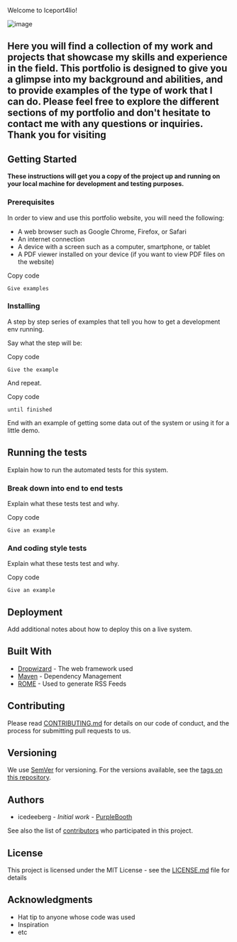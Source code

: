 
Welcome to Iceport4lio! 

![image](https://res.craft.do/user/full/4abb632f-2b5e-e78d-3c7f-ebd3ea56d0a6/doc/4202149B-AE2A-48AE-8827-1842FA72581D/CFCCC467-A199-4109-8AD4-83BBCD3BD8CC_2/LYNTGgVEAd31Qp9gGb9eWbftZoIu6TIMxRugdQw4bLIz/Iceberg%20-ryb-neutrals.png)


Here you will find a collection of my work and projects that showcase my skills and experience in the field. This portfolio is designed to give you a glimpse into my background and abilities, and to provide examples of the type of work that I can do. Please feel free to explore the different sections of my portfolio and don't hesitate to contact me with any questions or inquiries. Thank you for visiting
----

## Getting Started


**These instructions will get you a copy of the project up and running on your local machine for development and testing purposes.**

### Prerequisites


In order to view and use this portfolio website, you will need the following:


- A web browser such as Google Chrome, Firefox, or Safari
- An internet connection
- A device with a screen such as a computer, smartphone, or tablet
- A PDF viewer installed on your device (if you want to view PDF files on the website)

Copy code

`Give examples`

### Installing


A step by step series of examples that tell you how to get a development env running.

Say what the step will be:

Copy code

`Give the example`

And repeat.

Copy code

`until finished`

End with an example of getting some data out of the system or using it for a little demo.

## Running the tests


Explain how to run the automated tests for this system.

### Break down into end to end tests


Explain what these tests test and why.

Copy code

`Give an example`

### And coding style tests


Explain what these tests test and why.

Copy code

`Give an example`

## Deployment


Add additional notes about how to deploy this on a live system.

## Built With

- [Dropwizard](http://www.dropwizard.io/1.0.2/docs/) - The web framework used
- [Maven](https://maven.apache.org/) - Dependency Management
- [ROME](https://rometools.github.io/rome/) - Used to generate RSS Feeds

## Contributing


Please read [CONTRIBUTING.md](https://gist.github.com/PurpleBooth/b24679402957c63ec426) for details on our code of conduct, and the process for submitting pull requests to us.

## Versioning


We use [SemVer](http://semver.org/) for versioning. For the versions available, see the [tags on this repository](https://github.com/your/project/tags).

## Authors

- icedeeberg - *Initial work* - [PurpleBooth](https://github.com/PurpleBooth)

See also the list of [contributors](https://github.com/your/project/contributors) who participated in this project.

## License


This project is licensed under the MIT License - see the [LICENSE.md](https://chat.openai.com/LICENSE.md) file for details

## Acknowledgments

- Hat tip to anyone whose code was used
- Inspiration
- etc

